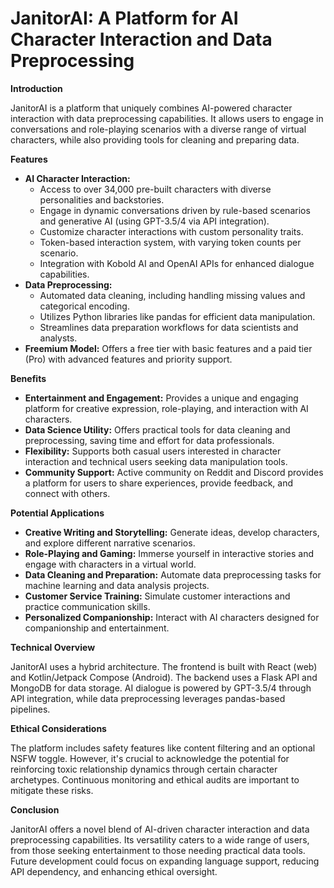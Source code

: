 # JanitorAI: A Platform for AI Character Interaction and Data Preprocessing

**Introduction**

JanitorAI is a platform that uniquely combines AI-powered character interaction with data preprocessing capabilities. It allows users to engage in conversations and role-playing scenarios with a diverse range of virtual characters, while also providing tools for cleaning and preparing data.

**Features**

* **AI Character Interaction:**
    * Access to over 34,000 pre-built characters with diverse personalities and backstories.
    * Engage in dynamic conversations driven by rule-based scenarios and generative AI (using GPT-3.5/4 via API integration).
    * Customize character interactions with custom personality traits.
    * Token-based interaction system, with varying token counts per scenario.
    * Integration with Kobold AI and OpenAI APIs for enhanced dialogue capabilities.
* **Data Preprocessing:**
    * Automated data cleaning, including handling missing values and categorical encoding.
    * Utilizes Python libraries like pandas for efficient data manipulation.
    * Streamlines data preparation workflows for data scientists and analysts.
* **Freemium Model:** Offers a free tier with basic features and a paid tier (Pro) with advanced features and priority support.

**Benefits**

* **Entertainment and Engagement:** Provides a unique and engaging platform for creative expression, role-playing, and interaction with AI characters.
* **Data Science Utility:** Offers practical tools for data cleaning and preprocessing, saving time and effort for data professionals.
* **Flexibility:** Supports both casual users interested in character interaction and technical users seeking data manipulation tools.
* **Community Support:** Active community on Reddit and Discord provides a platform for users to share experiences, provide feedback, and connect with others.

**Potential Applications**

* **Creative Writing and Storytelling:** Generate ideas, develop characters, and explore different narrative scenarios.
* **Role-Playing and Gaming:** Immerse yourself in interactive stories and engage with characters in a virtual world.
* **Data Cleaning and Preparation:** Automate data preprocessing tasks for machine learning and data analysis projects.
* **Customer Service Training:** Simulate customer interactions and practice communication skills.
* **Personalized Companionship:** Interact with AI characters designed for companionship and entertainment.

**Technical Overview**

JanitorAI uses a hybrid architecture. The frontend is built with React (web) and Kotlin/Jetpack Compose (Android). The backend uses a Flask API and MongoDB for data storage. AI dialogue is powered by GPT-3.5/4 through API integration, while data preprocessing leverages pandas-based pipelines.

**Ethical Considerations**

The platform includes safety features like content filtering and an optional NSFW toggle. However, it's crucial to acknowledge the potential for reinforcing toxic relationship dynamics through certain character archetypes. Continuous monitoring and ethical audits are important to mitigate these risks.

**Conclusion**

JanitorAI offers a novel blend of AI-driven character interaction and data preprocessing capabilities. Its versatility caters to a wide range of users, from those seeking entertainment to those needing practical data tools. Future development could focus on expanding language support, reducing API dependency, and enhancing ethical oversight.